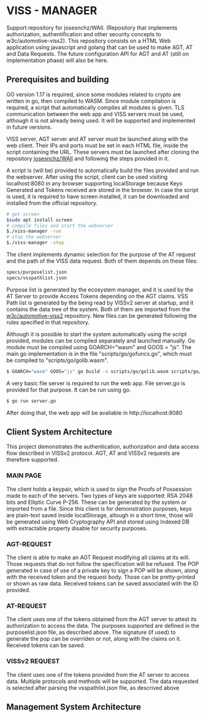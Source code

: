 # VISS - MANAGER
Support repository for josesnchz/WAII. (Repository that implements authorization, authentification and other security concepts to w3c/automotive-viss2).
This repository consists on a HTML Web application using javascript and golang that can be used to make AGT, AT and Data Requests.
The future configuration API for AGT and AT (still on implementation phase) will also be here.

## Prerequisites and building
GO version 1.17 is required, since some modules related to crypto are written in go, then compiled to WASM.
Since module compilation is required, a script that automatically compiles all modules is given.
TLS communication between the web app and VISS servers must be used, although it is not already being used. It will be supported and implemented in future versions.

VISS server, AGT server and AT server must be launched along with the web client. Their IPs and ports must be set in each HTML file, inside the script containing the URL. These servers must be launched after cloning the repository <a href="https://github.com/josesnchz/WAII">josesnchz/WAII</a> and following the steps provided in it.

A script is (will be) provided to automatically build the files provided and run the webserver. After using the script, client can be used visiting localhost:8080 in any browser supporting localStorage because Keys Generated and Tokens received are stored in the browser. In case the script is used, it is required to have screen installed, it can be downloaded and installed from the official repository.
```bash
# get screen
$sudo apt install screen
# compile files and start the webserver
$./viss-manager -run
# stop the webserver
$./viss-manager -stop
```

The client implements dynamic selection for the purpose of the AT request and the path of the VISS data request. Both of them depends on these files:
```bash
specs/purposelist.json
specs/vsspathlist.json
```
Purpose list is generated by the ecosystem manager, and it is used by the AT Server to provide Access Tokens depending on the AGT claims.
VSS Path list is generated by the being read by VISSv2 server at startup, and it contains the data tree of the system.
Both of them are imported from the <a href="https://github.com/w3c/automotive-viss2">w3c/automotive-viss2</a> repository. 
New files can be generated following the rules specified in that repository.

Although it is possible to start the system automatically using the script provided, modules can be compiled separately and launched manually.
Go module must be compiled using GOARCH="wasm" and GOOS = "js". The main go implementation is in the file "scripts/go/gofuncs.go", which must be compiled to "scripts/go/golib.wasm".
```bash
$ GOARCH="wasm" GOOS="js" go build -o scripts/go/golib.wasm scripts/go/gofuncs.go
```
A very basic file server is required to run the web app. File server.go is provided for that purpose. It can be run using go.
```bash
$ go run server.go
```
After doing that, the web app will be avaliable in http://localhost:8080

## Client System Architecture
This project demonstrates the authentication, authorization and data access flow described in VISSv2 protocol.
AGT, AT and VISSv2 requests are therefore supported.
### MAIN PAGE
The client holds a keypair, which is used to sign the Proofs of Possession made to each of the servers.
Two types of keys are supported: RSA 2048 bits and Elliptic Curve P-256. These can be generated by the system or imported from a file.
Since this client is for demonstration purposes, keys are plain-text saved inside localStorage, altough in a short time, those will be generated using Web Cryptography API and stored using Indexed DB with extractable property disable for security purposes.
### AGT-REQUEST
The client is able to make an AGT Request modifying all claims at its will. Those requests that do not follow the specification will be refused.
The POP generated in case of use of a private key to sign a POP will be shown, along with the received token and the request body.
Those can be pretty-printed or shown as raw data.
Received tokens can be saved associated with the ID provided.
### AT-REQUEST
The client uses one of the tokens obtained from the AGT server to attest its authorization to access the data.
The purposes supported are defined in the purposelist.json file, as described above.
The signature (if used) to generate the pop can be overriden or not, along with the claims on it.
Received tokens can be saved.
### VISSv2 REQUEST
The client uses one of the tokens provided from the AT server to access data.
Multiple protocols and methods will be supported.
The data requested is selected after parsing the vsspathlist.json file, as descrived above

## Management System Architecture
